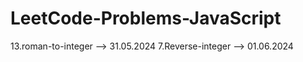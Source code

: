# LeetCode-Problems-JavaScript
13.roman-to-integer --> 31.05.2024
7.Reverse-integer   --> 01.06.2024
